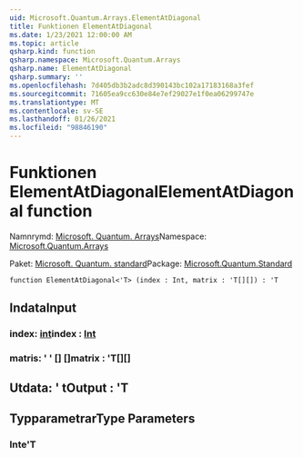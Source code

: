 ```yaml
---
uid: Microsoft.Quantum.Arrays.ElementAtDiagonal
title: Funktionen ElementAtDiagonal
ms.date: 1/23/2021 12:00:00 AM
ms.topic: article
qsharp.kind: function
qsharp.namespace: Microsoft.Quantum.Arrays
qsharp.name: ElementAtDiagonal
qsharp.summary: ''
ms.openlocfilehash: 7d405db3b2adc8d390143bc102a17183168a3fef
ms.sourcegitcommit: 71605ea9cc630e84e7ef29027e1f0ea06299747e
ms.translationtype: MT
ms.contentlocale: sv-SE
ms.lasthandoff: 01/26/2021
ms.locfileid: "98846190"
---
```

# <a name="elementatdiagonal-function"></a><span data-ttu-id="1b2aa-102">Funktionen ElementAtDiagonal</span><span class="sxs-lookup"><span data-stu-id="1b2aa-102">ElementAtDiagonal function</span></span>

<span data-ttu-id="1b2aa-103">Namnrymd: [Microsoft. Quantum. Arrays](xref:Microsoft.Quantum.Arrays)</span><span class="sxs-lookup"><span data-stu-id="1b2aa-103">Namespace: [Microsoft.Quantum.Arrays](xref:Microsoft.Quantum.Arrays)</span></span>

<span data-ttu-id="1b2aa-104">Paket: [Microsoft. Quantum. standard](https://nuget.org/packages/Microsoft.Quantum.Standard)</span><span class="sxs-lookup"><span data-stu-id="1b2aa-104">Package: [Microsoft.Quantum.Standard](https://nuget.org/packages/Microsoft.Quantum.Standard)</span></span>




```qsharp
function ElementAtDiagonal<'T> (index : Int, matrix : 'T[][]) : 'T
```


## <a name="input"></a><span data-ttu-id="1b2aa-105">Indata</span><span class="sxs-lookup"><span data-stu-id="1b2aa-105">Input</span></span>

### <a name="index--int"></a><span data-ttu-id="1b2aa-106">index: [int](xref:microsoft.quantum.lang-ref.int)</span><span class="sxs-lookup"><span data-stu-id="1b2aa-106">index : [Int](xref:microsoft.quantum.lang-ref.int)</span></span>




### <a name="matrix--t"></a><span data-ttu-id="1b2aa-107">matris: ' ' [] []</span><span class="sxs-lookup"><span data-stu-id="1b2aa-107">matrix : 'T[][]</span></span>





## <a name="output--t"></a><span data-ttu-id="1b2aa-108">Utdata: ' t</span><span class="sxs-lookup"><span data-stu-id="1b2aa-108">Output : 'T</span></span>



## <a name="type-parameters"></a><span data-ttu-id="1b2aa-109">Typparametrar</span><span class="sxs-lookup"><span data-stu-id="1b2aa-109">Type Parameters</span></span>

### <a name="t"></a><span data-ttu-id="1b2aa-110">Inte</span><span class="sxs-lookup"><span data-stu-id="1b2aa-110">'T</span></span>

